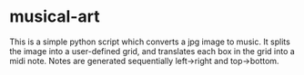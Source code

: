 # musical-art

This is a simple python script which converts a jpg image to music. It splits the image into a user-defined grid, and translates each box in the grid into a midi note. Notes are generated sequentially left->right and top->bottom. 
